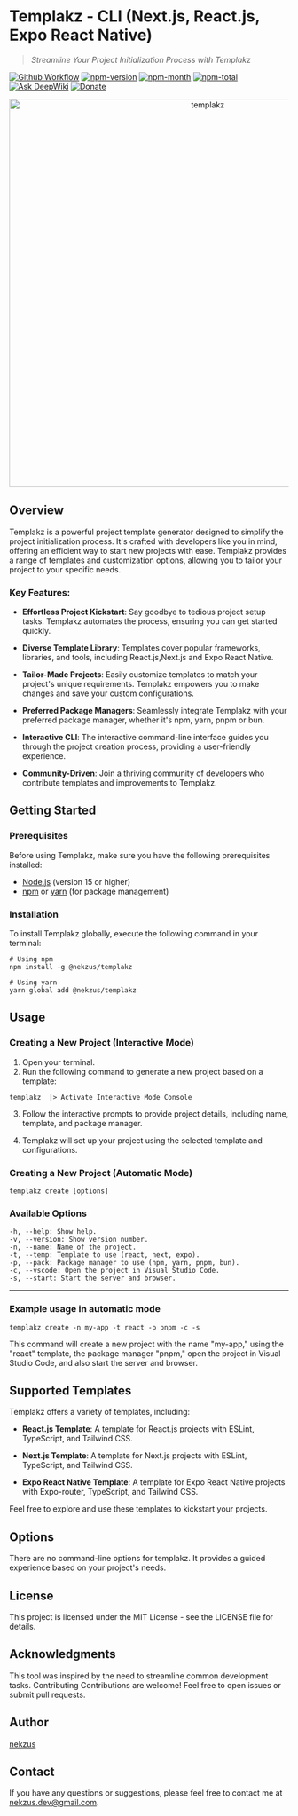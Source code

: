 <!-- Title -->

# Templakz - CLI (Next.js, React.js, Expo React Native)

<!-- Subtitle -->

> _Streamline Your Project Initialization Process with Templakz_

[![Github Workflow](https://github.com/nekzus/templakz/actions/workflows/publish.yml/badge.svg?event=push)](https://github.com/Nekzus/templakz/actions/workflows/publish.yml)
[![npm-version](https://img.shields.io/npm/v/@nekzus/templakz.svg)](https://www.npmjs.com/package/@nekzus/templakz)
[![npm-month](https://img.shields.io/npm/dm/@nekzus/templakz.svg)](https://www.npmjs.com/package/@nekzus/templakz)
[![npm-total](https://img.shields.io/npm/dt/@nekzus/templakz.svg?style=flat)](https://www.npmjs.com/package/@nekzus/templakz)
[![Ask DeepWiki](https://deepwiki.com/badge.svg)](https://deepwiki.com/Nekzus/templakz)
[![Donate](https://img.shields.io/badge/donate-paypal-blue.svg?style=flat-square)](https://paypal.me/maseortega)

<div align="center">
<img width="700" alt="templakz" src="https://res.cloudinary.com/dsvsl0b0b/image/upload/v1696982013/npm-package/lbje2fspjdxwpezs4fnu.png">
</div>

<!-- Description -->

## Overview

Templakz is a powerful project template generator designed to simplify the
project initialization process. It's crafted with developers like you in mind,
offering an efficient way to start new projects with ease. Templakz provides a
range of templates and customization options, allowing you to tailor your
project to your specific needs.

### Key Features:

- **Effortless Project Kickstart**: Say goodbye to tedious project setup tasks.
  Templakz automates the process, ensuring you can get started quickly.

- **Diverse Template Library**: Templates cover popular frameworks, libraries,
  and tools, including React.js,Next.js and Expo React Native.

- **Tailor-Made Projects**: Easily customize templates to match your project's
  unique requirements. Templakz empowers you to make changes and save your
  custom configurations.

- **Preferred Package Managers**: Seamlessly integrate Templakz with your
  preferred package manager, whether it's npm, yarn, pnpm or bun.

- **Interactive CLI**: The interactive command-line interface guides you through
  the project creation process, providing a user-friendly experience.

- **Community-Driven**: Join a thriving community of developers who contribute
  templates and improvements to Templakz.

## Getting Started

### Prerequisites

Before using Templakz, make sure you have the following prerequisites installed:

- [Node.js](https://nodejs.org/) (version 15 or higher)
- [npm](https://www.npmjs.com/) or [yarn](https://yarnpkg.com/) (for package
  management)

### Installation

To install Templakz globally, execute the following command in your terminal:

```
# Using npm
npm install -g @nekzus/templakz

# Using yarn
yarn global add @nekzus/templakz
```

## Usage

### Creating a New Project (Interactive Mode)

1. Open your terminal.
2. Run the following command to generate a new project based on a template:

```
templakz  |> Activate Interactive Mode Console
```

3. Follow the interactive prompts to provide project details, including name,
   template, and package manager.

4. Templakz will set up your project using the selected template and
   configurations.

### Creating a New Project (Automatic Mode)

```
templakz create [options]
```

### Available Options

```
-h, --help: Show help.
-v, --version: Show version number.
-n, --name: Name of the project.
-t, --temp: Template to use (react, next, expo).
-p, --pack: Package manager to use (npm, yarn, pnpm, bun).
-c, --vscode: Open the project in Visual Studio Code.
-s, --start: Start the server and browser.
```

---

### Example usage in automatic mode

```
templakz create -n my-app -t react -p pnpm -c -s
```

This command will create a new project with the name "my-app," using the "react"
template, the package manager "pnpm," open the project in Visual Studio Code,
and also start the server and browser.

## Supported Templates

Templakz offers a variety of templates, including:

- **React.js Template**: A template for React.js projects with ESLint,
  TypeScript, and Tailwind CSS.

- **Next.js Template**: A template for Next.js projects with ESLint, TypeScript,
  and Tailwind CSS.

- **Expo React Native Template**: A template for Expo React Native projects with
  Expo-router, TypeScript, and Tailwind CSS.

Feel free to explore and use these templates to kickstart your projects.

## Options

There are no command-line options for templakz. It provides a guided experience
based on your project's needs.

## License

This project is licensed under the MIT License - see the LICENSE file for
details.

## Acknowledgments

This tool was inspired by the need to streamline common development tasks.
Contributing Contributions are welcome! Feel free to open issues or submit pull
requests.

## Author

[nekzus](https://github.com/nekzus)

## Contact

If you have any questions or suggestions, please feel free to contact me at
[nekzus.dev@gmail.com](mailto:nekzus.dev@gmail.com).
